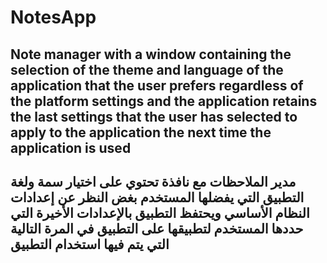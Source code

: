 # NotesApp
## Note manager with a window containing the selection of the theme and language of the application that the user prefers regardless of the platform settings and the application retains the last settings that the user has selected to apply to the application the next time the application is used

## مدير الملاحظات مع نافذة تحتوي على اختيار سمة ولغة التطبيق التي يفضلها المستخدم بغض النظر عن إعدادات النظام الأساسي ويحتفظ التطبيق بالإعدادات الأخيرة التي حددها المستخدم لتطبيقها على التطبيق في المرة التالية التي يتم فيها استخدام التطبيق